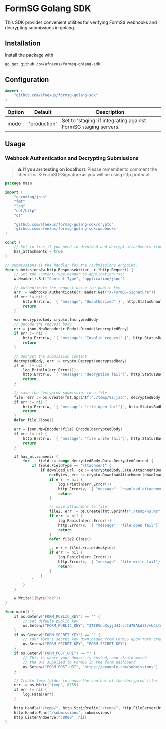 # FormSG Golang SDK

This SDK provides convenient utilities for verifying FormSG webhooks and decrypting submissions in golang.

## Installation

Install the package with

```bash
go get github.com/afnexus/formsg-golang-sdk
```

## Configuration

```go
import (
    "github.com/afnexus/formsg-golang-sdk"
)
```

| Option | Default      | Description                                                     |
| ------ | ------------ | --------------------------------------------------------------- |
| mode   | 'production' | Set to 'staging' if integrating against FormSG staging servers. |

## Usage

### Webhook Authentication and Decrypting Submissions

> :warning: **If you are testing on localhost**: Please remember to comment the check for X-FormSG-Signature as you will be using http protocol!

```go
package main

import (
	"encoding/json"
	"fmt"
	"log"
	"net/http"
	"os"

	"github.com/afnexus/formsg-golang-sdk/crypto"
	"github.com/afnexus/formsg-golang-sdk/webhooks"
)

const (
	// Set to true if you need to download and decrypt attachments from submissions
	has_attachments = true
)

// submissions is the handler for the /submissions endpoint.
func submissions(w http.ResponseWriter, r *http.Request) {
	// Set the Content-Type header to application/json
	w.Header().Set("Content-Type", "application/json")

	// Authenticate the request using the public key
	err := webhooks.Authenticate(r.Header.Get("X-FormSG-Signature"))
	if err != nil {
		http.Error(w, `{ "message": "Unauthorized" }`, http.StatusUnauthorized)
		return
	}

	var encryptedBody crypto.EncryptedBody
	// Decode the request body
	err = json.NewDecoder(r.Body).Decode(&encryptedBody)
	if err != nil {
		http.Error(w, `{ "message": "Invalid request" }`, http.StatusBadRequest)
		return
	}

	// Decrypt the submission content
	decryptedBody, err := crypto.Decrypt(encryptedBody)
	if err != nil {
		log.Println(err.Error())
		http.Error(w, `{ "message": "decryption fail"}`, http.StatusBadRequest)
		return
	}

	// save the decrypted submission to a file
	file, err := os.Create(fmt.Sprintf("./temp/%s.json", decryptedBody.Data.SubmissionID))
	if err != nil {
		http.Error(w, `{ "message": "file open fail"}`, http.StatusBadRequest)
		return
	}
	defer file.Close()

	err = json.NewEncoder(file).Encode(decryptedBody)
	if err != nil {
		http.Error(w, `{ "message": "file write fail"}`, http.StatusBadRequest)
		return
	}

	if has_attachments {
		for _, field := range decryptedBody.Data.DecryptedContent {
			if field.FieldType == "attachment" {
				if download_url, ok := encryptedBody.Data.AttachmentDownloadUrls[field.ID]; ok {
					decBytes, err := crypto.DownloadAttachment(download_url)
					if err != nil {
						log.Println(err.Error())
						http.Error(w, `{ "message": "download attachment fail"}`, http.StatusBadRequest)
						return
					}

					// save attachment to file
					file2, err := os.Create(fmt.Sprintf("./temp/%s.%s", field.ID, field.Answer))
					if err != nil {
						log.Panicln(err.Error())
						http.Error(w, `{ "message": "file open fail"}`, http.StatusBadRequest)
						return
					}
					defer file2.Close()

					_, err = file2.Write(decBytes)
					if err != nil {
						log.Panicln(err.Error())
						http.Error(w, `{ "message": "file write fail"}`, http.StatusBadRequest)
						return
					}
				}
			}
		}
	}

	w.Write([]byte("ok"))
}

func main() {
	if os.Getenv("FORM_PUBLIC_KEY") == "" {
		// set default public key
		os.Setenv("FORM_PUBLIC_KEY", "3Tt8VduXsjjd4IrpdCd7BAkdZl/vUCstu9UvTX84FWw=")
	}
	if os.Getenv("FORM_SECRET_KEY") == "" {
		// Your form's secret key downloaded from FormSG upon form creation
		os.Setenv("FORM_SECRET_KEY", "FORM_SECRET_KEY")
	}
	if os.Getenv("FORM_POST_URI") == "" {
		// This is where your domain is hosted, and should match
		// the URI supplied to FormSG in the form dashboard
		os.Setenv("FORM_POST_URI", "https://example.com/submissions")
	}

	// Create temp folder to house the content of the decrypted files from FormSG
	err := os.Mkdir("temp", 0755)
	if err != nil {
		log.Fatal(err)
	}
	
	http.Handle("/temp/", http.StripPrefix("/temp/", http.FileServer(http.Dir("./temp"))))
	http.HandleFunc("/submissions", submissions)
	http.ListenAndServe(":8080", nil)
}

```

